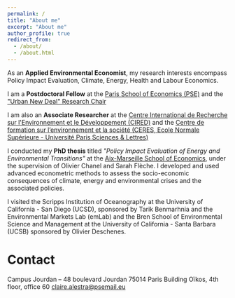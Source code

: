 ```yaml
---
permalink: /
title: "About me"
excerpt: "About me"
author_profile: true
redirect_from: 
  - /about/
  - /about.html
---
```


As an **Applied Environmental Economist**, my research interests encompass Policy Impact Evaluation, Climate, Energy, Health and Labour Economics.

I am a **Postdoctoral Fellow** at the [Paris School of Economics (PSE)](https://www.parisschoolofeconomics.eu/en/) and the ["Urban New Deal" Research Chair](https://www.parisschoolofeconomics.eu/en/pse-partnership-programme/chairs/urban-new-deal-chair/)

I am also an **Associate Researcher** at the [Centre International de Recherche sur l'Environnement et le Développement (CIRED)](https://www.centre-cired.fr/en/) and the [Centre de formation sur l’environnement et la société (CERES, Ecole Normale Supérieure - Université Paris Sciences & Lettres)](https://ceres.ens.fr/)

I conducted my **PhD thesis** titled *"Policy Impact Evaluation of Energy and Environmental Transitions"* at the [Aix-Marseille School of Economics](https://www.amse-aixmarseille.fr/en), under the supervision of Olivier Chanel and Sarah Flèche. I developed and used advanced econometric methods to assess the socio-economic consequences of climate, energy and environmental crises and the associated policies.

I visited the Scripps Institution of Oceanography at the University of California - San Diego (UCSD), sponsored by Tarik Benmarhnia and the Environmental Markets Lab (emLab) and the Bren School of Environmental Science and Management at the
University of California - Santa Barbara (UCSB) sponsored by Olivier Deschenes.

Contact
======
Campus Jourdan – 48 boulevard Jourdan 75014 Paris
Building Oïkos, 4th floor, office 60
[claire.alestra@psemail.eu](claire.alestra@psemail.eu)

